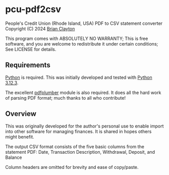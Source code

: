 # pcu-pdf2csv
People's Credit Union (Rhode Island, USA) PDF to CSV statement converter
Copyright (C) 2024 [Brian Clayton](mailto:brianpclayton@gmail.com?subject=pcu-pdf2csv)

This program comes with ABSOLUTELY NO WARRANTY; 
This is free software, and you are welcome to redistribute it under certain conditions;
See LICENSE for details.

## Requirements
[Python](https://www.python.org/) is required. This was initially developed and tested with 
[Python 3.12.3](https://www.python.org/downloads/release/python-3123/).

The excellent [pdfplumber](https://github.com/jsvine/pdfplumber) module is also required.
It does all the hard work of parsing PDF format; much thanks to all who contribute!

## Overview
This was originally developed for the author's personal use to enable import into other
software for managing finances. It is shared in hopes others might benefit.

The output CSV format consists of the five basic columns from the statement PDF:
Date, Transaction Description, Withdrawal, Deposit, and Balance

Column headers are omitted for brevity and ease of copy/paste.
